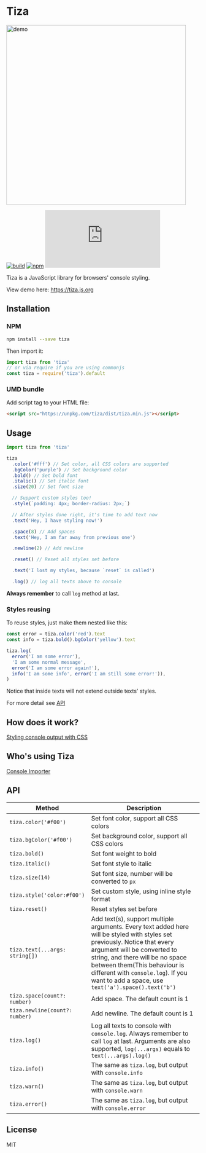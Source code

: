 # Tiza

[<img src="https://raw.githubusercontent.com/pd4d10/tiza/master/assets/demo.png" alt="demo" width="468">](https://tiza.js.org)

[![build](https://img.shields.io/travis/pd4d10/tiza.svg)](https://travis-ci.org/pd4d10/tiza)
[![npm](https://img.shields.io/npm/v/tiza.svg)](https://www.npmjs.com/package/tiza)
[![gzip size](http://img.badgesize.io/https://unpkg.com/tiza/dist/tiza.min.js?compression=gzip)](https://unpkg.com/tiza/dist/tiza.min.js)

Tiza is a JavaScript library for browsers' console styling.

View demo here: https://tiza.js.org

## Installation

### NPM

```sh
npm install --save tiza
```

Then import it:

```js
import tiza from 'tiza'
// or via require if you are using commonjs
const tiza = require('tiza').default
```

### UMD bundle

Add script tag to your HTML file:

```html
<script src="https://unpkg.com/tiza/dist/tiza.min.js"></script>
```

## Usage

```js
import tiza from 'tiza'

tiza
  .color('#fff') // Set color, all CSS colors are supported
  .bgColor('purple') // Set background color
  .bold() // Set bold font
  .italic() // Set italic font
  .size(20) // Set font size

  // Support custom styles too!
  .style(`padding: 4px; border-radius: 2px;`)

  // After styles done right, it's time to add text now
  .text('Hey, I have styling now!')

  .space(8) // Add spaces
  .text('Hey, I am far away from previous one')

  .newline(2) // Add newline

  .reset() // Reset all styles set before

  .text('I lost my styles, because `reset` is called')

  .log() // log all texts above to console
```

**Always remember** to call `log` method at last.

### Styles reusing

To reuse styles, just make them nested like this:

```js
const error = tiza.color('red').text
const info = tiza.bold().bgColor('yellow').text

tiza.log(
  error('I am some error'),
  'I am some normal message',
  error('I am some error again!'),
  info('I am some info', error('I am still some error!')),
)
```

Notice that inside texts will not extend outside texts' styles.

For more detail see [API](#api)

## How does it work?

[Styling console output with CSS](https://developers.google.com/web/tools/chrome-devtools/console/console-write#styling_console_output_with_css)

## Who's using Tiza

[Console Importer](https://github.com/pd4d10/console-importer)

## API

| Method                         | Description                                                                                                                                                                                                                                                                                                              |
| ------------------------------ | ------------------------------------------------------------------------------------------------------------------------------------------------------------------------------------------------------------------------------------------------------------------------------------------------------------------------ |
| `tiza.color('#f00')`           | Set font color, support all CSS colors                                                                                                                                                                                                                                                                                   |
| `tiza.bgColor('#f00')`         | Set background color, support all CSS colors                                                                                                                                                                                                                                                                             |
| `tiza.bold()`                  | Set font weight to bold                                                                                                                                                                                                                                                                                                  |
| `tiza.italic()`                | Set font style to italic                                                                                                                                                                                                                                                                                                 |
| `tiza.size(14)`                | Set font size, number will be converted to `px`                                                                                                                                                                                                                                                                          |
| `tiza.style('color:#f00')`     | Set custom style, using inline style format                                                                                                                                                                                                                                                                              |
| `tiza.reset()`                 | Reset styles set before                                                                                                                                                                                                                                                                                                  |
| `tiza.text(...args: string[])` | Add text(s), support multiple arguments. Every text added here will be styled with styles set previously. Notice that every argument will be converted to string, and there will be no space between them(This behaviour is different with `console.log`). If you want to add a space, use `text('a').space().text('b')` |
| `tiza.space(count?: number)`   | Add space. The default count is 1                                                                                                                                                                                                                                                                                        |
| `tiza.newline(count?: number)` | Add newline. The default count is 1                                                                                                                                                                                                                                                                                      |
| `tiza.log()`                   | Log all texts to console with `console.log`. Always remember to call `log` at last. Arguments are also supported, `log(...args)` equals to `text(...args).log()`                                                                                                                                                         |
| `tiza.info()`                  | The same as `tiza.log`, but output with `console.info`                                                                                                                                                                                                                                                                   |
| `tiza.warn()`                  | The same as `tiza.log`, but output with `console.warn`                                                                                                                                                                                                                                                                   |
| `tiza.error()`                 | The same as `tiza.log`, but output with `console.error`                                                                                                                                                                                                                                                                  |

## License

MIT
